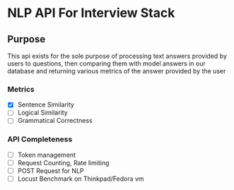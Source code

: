 # NLP API For Interview Stack

## Purpose
This api exists for the sole purpose of processing text answers provided by users to questions, then comparing them with model answers in our database and returning various metrics of the answer provided by the user

### Metrics
- [x] Sentence Similarity
- [ ] Logical Similarity
- [ ] Grammatical Correctness

### API Completeness
- [ ] Token management
- [ ] Request Counting, Rate limiting
- [ ] POST Request for NLP
- [ ] Locust Benchmark on Thinkpad/Fedora vm